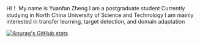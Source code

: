 
HI！ 
My name is Yuanfan Zheng
I am a postgraduate student
Currently studying in North China University of Science and Technology
I am mainly interested in transfer learning, target detection, and domain adaptation

[![Anurag's GitHub stats](https://github-readme-stats.vercel.app/api?username=zyfone)](https://github.com/anuraghazra/github-readme-stats)
